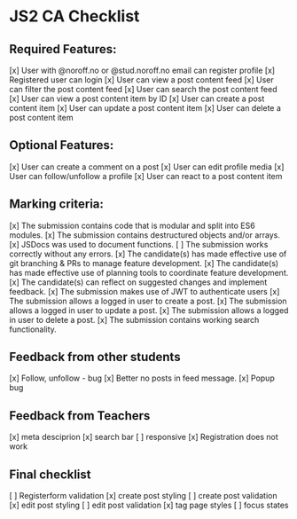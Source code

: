 # JS2 CA Checklist

## Required Features:

[x] User with @noroff.no or @stud.noroff.no email can register profile
[x] Registered user can login
[x] User can view a post content feed
[x] User can filter the post content feed
[x] User can search the post content feed
[x] User can view a post content item by ID
[x] User can create a post content item
[x] User can update a post content item
[x] User can delete a post content item

## Optional Features:

[x] User can create a comment on a post
[x] User can edit profile media
[x] User can follow/unfollow a profile
[x] User can react to a post content item

## Marking criteria:

[x] The submission contains code that is modular and split into ES6 modules.
[x] The submission contains destructured objects and/or arrays.
[x] JSDocs was used to document functions.
[ ] The submission works correctly without any errors.
[x] The candidate(s) has made effective use of git branching & PRs to manage feature development.
[x] The candidate(s) has made effective use of planning tools to coordinate feature development.
[x] The candidate(s) can reflect on suggested changes and implement feedback.
[x] The submission makes use of JWT to authenticate users
[x] The submission allows a logged in user to create a post.
[x] The submission allows a logged in user to update a post.
[x] The submission allows a logged in user to delete a post.
[x] The submission contains working search functionality.

## Feedback from other students

[x] Follow, unfollow - bug
[x] Better no posts in feed message.
[x] Popup bug

## Feedback from Teachers

[x] meta desciprion
[x] search bar
[ ] responsive
[x] Registration does not work

## Final checklist

[ ] Registerform validation
[x] create post styling
[ ] create post validation
[x] edit post styling
[ ] edit post validation
[x] tag page styles
[ ] focus states

